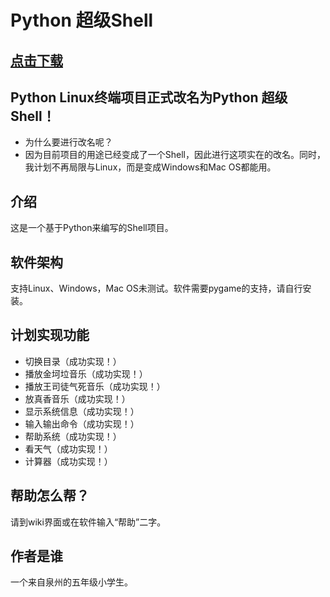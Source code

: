 # Python 超级Shell
## [点击下载](https://gitee.com/laomocode/python_super_shell/releases)
## Python Linux终端项目正式改名为Python 超级Shell！
- 为什么要进行改名呢？
- 因为目前项目的用途已经变成了一个Shell，因此进行这项实在的改名。同时，我计划不再局限与Linux，而是变成Windows和Mac OS都能用。
## 介绍
这是一个基于Python来编写的Shell项目。
## 软件架构
支持Linux、Windows，Mac OS未测试。软件需要pygame的支持，请自行安装。
## 计划实现功能
- 切换目录（成功实现！）
- 播放金坷垃音乐（成功实现！）
- 播放王司徒气死音乐（成功实现！）
- 放真香音乐（成功实现！）
- 显示系统信息（成功实现！）
- 输入输出命令（成功实现！）
- 帮助系统（成功实现！）
- 看天气（成功实现！）
- 计算器（成功实现！）
## 帮助怎么帮？
请到wiki界面或在软件输入“帮助”二字。
## 作者是谁
一个来自泉州的五年级小学生。